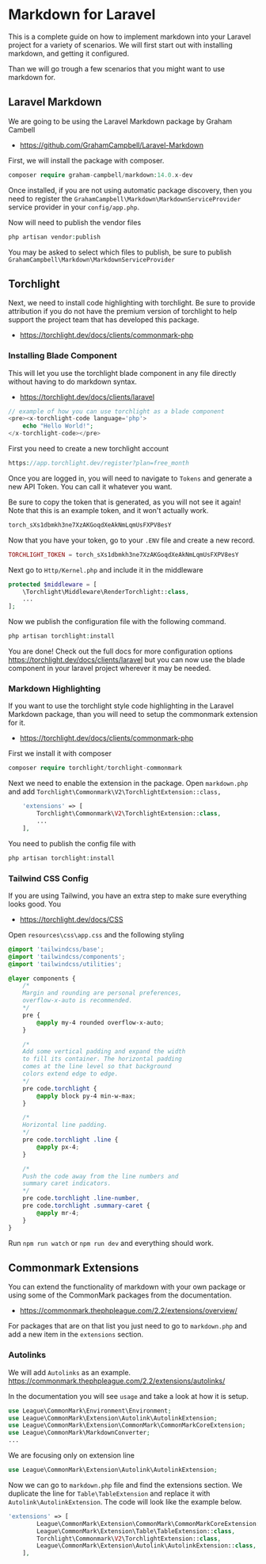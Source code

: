 # Markdown for Laravel
This is a complete guide on how to implement markdown into your Laravel project for a variety of scenarios. We will first start out with installing markdown, and getting it configured.

Than we will go trough a few scenarios that you might want to use markdown for.

## Laravel Markdown
We are going to be using the Laravel Markdown package by Graham Cambell
- https://github.com/GrahamCampbell/Laravel-Markdown

First, we will install the package with composer.
```php
composer require graham-campbell/markdown:14.0.x-dev
```
Once installed, if you are not using automatic package discovery, then you need to register the `GrahamCampbell\Markdown\MarkdownServiceProvider` service provider in your `config/app.php`.

Now will need to publish the vendor files
```php
php artisan vendor:publish
```
You may be asked to select which files to publish, be sure to publish `GrahamCampbell\Markdown\MarkdownServiceProvider`
## Torchlight
Next, we need to install code highlighting with torchlight. Be sure to provide attribution if you do not have the premium version of torchlight to help support the project team that has developed this package.
- https://torchlight.dev/docs/clients/commonmark-php

### Installing Blade Component
This will let you use the torchlight blade component in any file directly without having to do markdown syntax.
- https://torchlight.dev/docs/clients/laravel
```php
// example of how you can use torchlight as a blade component
<pre><x-torchlight-code language='php'>
    echo "Hello World!";
</x-torchlight-code></pre>
```

First you need to create a new torchlight account
```php
https://app.torchlight.dev/register?plan=free_month
```
Once you are logged in, you will need to navigate to `Tokens` and generate a new API Token. You can call it whatever you want.

Be sure to copy the token that is generated, as you will not see it again! Note that this is an example token, and it won't actually work.
```php
torch_sXs1dbmkh3ne7XzAKGoqdXeAkNmLqmUsFXPV8esY
```
Now that you have your token, go to your `.ENV` file and create a new record.
```php
TORCHLIGHT_TOKEN = torch_sXs1dbmkh3ne7XzAKGoqdXeAkNmLqmUsFXPV8esY
```
Next go to `Http/Kernel.php` and include it in the middleware
```php
protected $middleware = [
    \Torchlight\Middleware\RenderTorchlight::class,
    ...
];
```
Now we publish the configuration file with the following command.
```php
php artisan torchlight:install
```
You are done! Check out the full docs for more configuration options https://torchlight.dev/docs/clients/laravel but you can now use the blade component in your laravel project wherever it may be needed.

### Markdown Highlighting
If you want to use the torchlight style code highlighting in the Laravel Markdown package, than you will need to setup the commonmark extension for it.
- https://torchlight.dev/docs/clients/commonmark-php

First we install it with composer
```php
composer require torchlight/torchlight-commonmark
```
Next we need to enable the extension in the package. Open `markdown.php` and add `Torchlight\Commonmark\V2\TorchlightExtension::class,`
```php
    'extensions' => [
        Torchlight\Commonmark\V2\TorchlightExtension::class,
        ...
    ],
```
You need to publish the config file with
```php
php artisan torchlight:install
```

### Tailwind CSS Config
If you are using Tailwind, you have an extra step to make sure everything looks good. You
- https://torchlight.dev/docs/CSS

Open `resources\css\app.css` and the following styling
```css
@import 'tailwindcss/base';
@import 'tailwindcss/components';
@import 'tailwindcss/utilities';

@layer components {
    /*
    Margin and rounding are personal preferences,
    overflow-x-auto is recommended.
    */
    pre {
        @apply my-4 rounded overflow-x-auto;
    }

    /*
    Add some vertical padding and expand the width
    to fill its container. The horizontal padding
    comes at the line level so that background
    colors extend edge to edge.
    */
    pre code.torchlight {
        @apply block py-4 min-w-max;
    }

    /*
    Horizontal line padding.
    */
    pre code.torchlight .line {
        @apply px-4;
    }

    /*
    Push the code away from the line numbers and
    summary caret indicators.
    */
    pre code.torchlight .line-number,
    pre code.torchlight .summary-caret {
        @apply mr-4;
    }
}
```
Run `npm run watch` or `npm run dev` and everything should work.

## Commonmark Extensions
You can extend the functionality of markdown with your own package or using some of the CommonMark packages from the documentation.
- https://commonmark.thephpleague.com/2.2/extensions/overview/

For packages that are on that list you just need to go to `markdown.php` and add a new item in the `extensions` section.

### Autolinks
We will add `Autolinks` as an example. https://commonmark.thephpleague.com/2.2/extensions/autolinks/

In the documentation you will see `usage` and take a look at how it is setup.
```php
use League\CommonMark\Environment\Environment;
use League\CommonMark\Extension\Autolink\AutolinkExtension;
use League\CommonMark\Extension\CommonMark\CommonMarkCoreExtension;
use League\CommonMark\MarkdownConverter;
...
```
We are focusing only on extension line
```php
use League\CommonMark\Extension\Autolink\AutolinkExtension;
```
Now we can go to `markdown.php` file and find the extensions section. We duplicate the line for `Table\TableExtension` and replace it with `Autolink\AutolinkExtension`. The code will look like the example below.

```php
'extensions' => [
        League\CommonMark\Extension\CommonMark\CommonMarkCoreExtension::class,
        League\CommonMark\Extension\Table\TableExtension::class,
        Torchlight\Commonmark\V2\TorchlightExtension::class,
        League\CommonMark\Extension\Autolink\AutolinkExtension::class,
    ],
```

<!-- ## Blog Setup

Great series on Laracasts that provides more guidance and clarification on how to make the dynamic posts work.
- https://laracasts.com/series/laravel-8-from-scratch/episodes/8 -->
